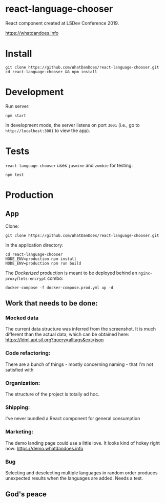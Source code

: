 react-language-chooser
======================

React component created at LSDev Conference 2019. 

https://whatdandoes.info

# Install

```
git clone https://github.com/WhatDanDoes/react-language-chooser.git
cd react-language-chooser && npm install
```

# Development

Run server:

```
npm start
```

In development mode, the server listens on port `3001` (i.e., go to `http://localhost:3001` to view the app).

# Tests

`react-language-chooser` uses `jasmine` and `zombie` for testing:

```
npm test
```

# Production

## App

Clone:

```
git clone https://github.com/WhatDanDoes/react-language-chooser.git
```

In the application directory:

```
cd react-language-chooser
NODE_ENV=production npm install
NODE_ENV=production npm run build
```

The _Dockerized_ production is meant to be deployed behind an `nginx-proxy`/`lets-encrypt` combo:

```
docker-compose -f docker-compose.prod.yml up -d
```

## Work that needs to be done:

### Mocked data

The current data structure was inferred from the screenshot. It is much different than the actual data, which can be obtained here: https://ldml.api.sil.org?query=alltags&ext=json

### Code refactoring:

There are a bunch of things - mostly concerning naming - that I'm not satisfied with

### Organization:

The structure of the project is totally ad hoc.

### Shipping:

I've never bundled a React component for general consumption

### Marketing:

The demo landing page could use a little love. It looks kind of hokey right now: https://demo.whatdandoes.info

### Bug

Selecting and deselecting multiple languages in random order produces unexpected results when the languages are added. Needs a test.


## God's peace

